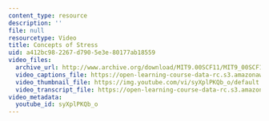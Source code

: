 ```yaml
---
content_type: resource
description: ''
file: null
resourcetype: Video
title: Concepts of Stress
uid: a412bc98-2267-d790-5e3e-80177ab18559
video_files:
  archive_url: http://www.archive.org/download/MIT9.00SCF11/MIT9_00SCF11_lec02_300k.mp4
  video_captions_file: https://open-learning-course-data-rc.s3.amazonaws.com/9-00sc-introduction-to-psychology-fall-2011/892616e4d0455bc68c00d76c904ab34d_syXplPKQb_o.vtt
  video_thumbnail_file: https://img.youtube.com/vi/syXplPKQb_o/default.jpg
  video_transcript_file: https://open-learning-course-data-rc.s3.amazonaws.com/9-00sc-introduction-to-psychology-fall-2011/20fe63d39f98a71c6c35008af82913c9_syXplPKQb_o.pdf
video_metadata:
  youtube_id: syXplPKQb_o
---
```

